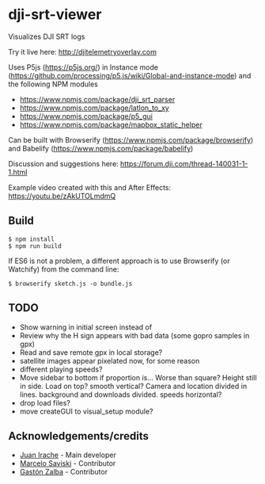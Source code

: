 # dji-srt-viewer

Visualizes DJI SRT logs

Try it live here: http://djitelemetryoverlay.com

Uses P5js (https://p5js.org/) in Instance mode (https://github.com/processing/p5.js/wiki/Global-and-instance-mode) and the following NPM modules

- https://www.npmjs.com/package/dji_srt_parser
- https://www.npmjs.com/package/latlon_to_xy
- https://www.npmjs.com/package/p5_gui
- https://www.npmjs.com/package/mapbox_static_helper

Can be built with Browserify (https://www.npmjs.com/package/browserify) and Babelify (https://www.npmjs.com/package/babelify)

Discussion and suggestions here: https://forum.dji.com/thread-140031-1-1.html

Example video created with this and After Effects: https://youtu.be/zAkUTOLmdmQ

## Build

```shell
$ npm install
$ npm run build
```

If ES6 is not a problem, a different approach is to use Browserify (or Watchify) from the command line:

```shell
$ browserify sketch.js -o bundle.js
```

## TODO

- Show warning in initial screen instead of
- Review why the H sign appears with bad data (some gopro samples in gpx)
- Read and save remote gpx in local storage?
- satellite images appear pixelated now, for some reason
- different playing speeds?
- Move sidebar to bottom if proportion is... Worse than square? Height still in side. Load on top? smooth vertical? Camera and location divided in lines. background and downloads divided. speeds horizontal?
- drop load files?
- move createGUI to visual_setup module?

## Acknowledgements/credits

- [Juan Irache](https://github.com/JuanIrache) - Main developer
- [Marcelo Saviski](https://github.com/saviski) - Contributor
- [Gastón Zalba](https://github.com/tatoz12) - Contributor
